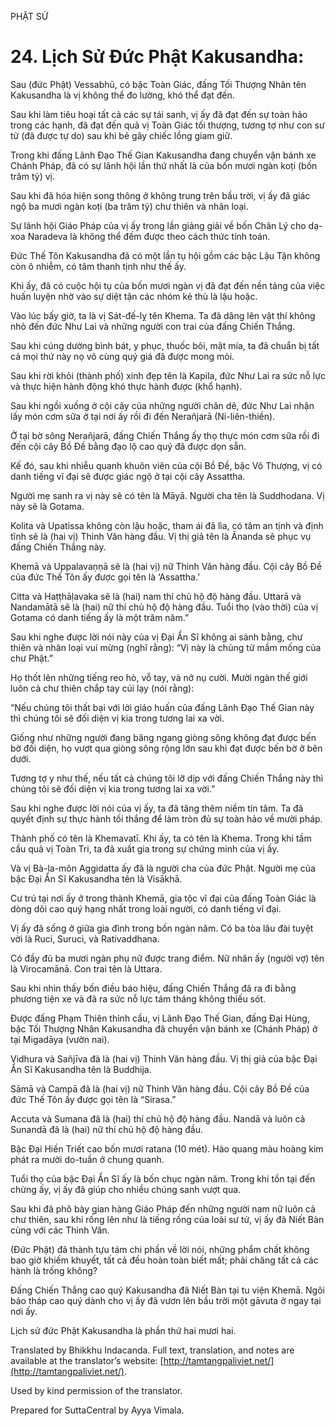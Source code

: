  

PHẬT SỬ

# 24\. Lịch Sử Đức Phật Kakusandha:

Sau (đức Phật) Vessabhū, có bậc Toàn Giác, đấng Tối Thượng Nhân tên Kakusandha là vị không thể đo lường, khó thể đạt đến.

Sau khi làm tiêu hoại tất cả các sự tái sanh, vị ấy đã đạt đến sự toàn hảo trong các hạnh, đã đạt đến quả vị Toàn Giác tối thượng, tương tợ như con sư tử (đã được tự do) sau khi bẻ gãy chiếc lồng giam giữ.

Trong khi đấng Lãnh Đạo Thế Gian Kakusandha đang chuyển vận bánh xe Chánh Pháp, đã có sự lãnh hội lần thứ nhất là của bốn mươi ngàn koṭi (bốn trăm tỷ) vị.

Sau khi đã hóa hiện song thông ở không trung trên bầu trời, vị ấy đã giác ngộ ba mươi ngàn koṭi (ba trăm tỷ) chư thiên và nhân loại.

Sự lãnh hội Giáo Pháp của vị ấy trong lần giảng giải về bốn Chân Lý cho dạ-xoa Naradeva là không thể đếm được theo cách thức tính toán.

Đức Thế Tôn Kakusandha đã có một lần tụ hội gồm các bậc Lậu Tận không còn ô nhiễm, có tâm thanh tịnh như thế ấy.

Khi ấy, đã có cuộc hội tụ của bốn mươi ngàn vị đã đạt đến nền tảng của việc huấn luyện nhờ vào sự diệt tận các nhóm kẻ thù là lậu hoặc.

Vào lúc bấy giờ, ta là vị Sát-đế-lỵ tên Khema. Ta đã dâng lên vật thí không nhỏ đến đức Như Lai và những người con trai của đấng Chiến Thắng.

Sau khi cúng dường bình bát, y phục, thuốc bôi, mật mía, ta đã chuẩn bị tất cả mọi thứ này nọ vô cùng quý giá đã được mong mỏi.

Sau khi rời khỏi (thành phố) xinh đẹp tên là Kapila, đức Như Lai ra sức nỗ lực và thực hiện hành động khó thực hành được (khổ hạnh).

Sau khi ngồi xuống ở cội cây của những người chăn dê, đức Như Lai nhận lấy món cơm sữa ở tại nơi ấy rồi đi đến Nerañjarā (Ni-liên-thiền).

Ở tại bờ sông Nerañjarā, đấng Chiến Thắng ấy thọ thực món cơm sữa rồi đi đến cội cây Bồ Đề bằng đạo lộ cao quý đã được dọn sẵn.

Kế đó, sau khi nhiễu quanh khuôn viên của cội Bồ Đề, bậc Vô Thượng, vị có danh tiếng vĩ đại sẽ được giác ngộ ở tại cội cây Assattha.

Người mẹ sanh ra vị này sẽ có tên là Māyā. Người cha tên là Suddhodana. Vị này sẽ là Gotama.

Kolita và Upatissa không còn lậu hoặc, tham ái đã lìa, có tâm an tịnh và định tĩnh sẽ là (hai vị) Thinh Văn hàng đầu. Vị thị giả tên là Ānanda sẽ phục vụ đấng Chiến Thắng này.

Khemā và Uppalavaṇṇā sẽ là (hai vị) nữ Thinh Văn hàng đầu. Cội cây Bồ Đề của đức Thế Tôn ấy được gọi tên là ‘Assattha.’

Citta và Haṭṭhāḷavaka sẽ là (hai) nam thí chủ hộ độ hàng đầu. Uttarā và Nandamātā sẽ là (hai) nữ thí chủ hộ độ hàng đầu. Tuổi thọ (vào thời) của vị Gotama có danh tiếng ấy là một trăm năm.”

Sau khi nghe được lời nói này của vị Đại Ẩn Sĩ không ai sánh bằng, chư thiên và nhân loại vui mừng (nghĩ rằng): “Vị này là chủng tử mầm mống của chư Phật.”

Họ thốt lên những tiếng reo hò, vỗ tay, và nở nụ cười. Mười ngàn thế giới luôn cả chư thiên chắp tay cúi lạy (nói rằng):

“Nếu chúng tôi thất bại với lời giáo huấn của đấng Lãnh Đạo Thế Gian này thì chúng tôi sẽ đối diện vị kia trong tương lai xa vời.

Giống như những người đang băng ngang giòng sông không đạt được bến bờ đối diện, họ vượt qua giòng sông rộng lớn sau khi đạt được bến bờ ở bên dưới.

Tương tợ y như thế, nếu tất cả chúng tôi lỡ dịp với đấng Chiến Thắng này thì chúng tôi sẽ đối diện vị kia trong tương lai xa vời.”

Sau khi nghe được lời nói của vị ấy, ta đã tăng thêm niềm tín tâm. Ta đã quyết định sự thực hành tối thắng để làm tròn đủ sự toàn hảo về mười pháp.

Thành phố có tên là Khemavatī. Khi ấy, ta có tên là Khema. Trong khi tầm cầu quả vị Toàn Tri, ta đã xuất gia trong sự chứng minh của vị ấy.

Và vị Bà-la-môn Aggidatta ấy đã là người cha của đức Phật. Người mẹ của bậc Đại Ẩn Sĩ Kakusandha tên là Visākhā.

Cư trú tại nơi ấy ở trong thành Khemā, gia tộc vĩ đại của đấng Toàn Giác là dòng dõi cao quý hạng nhất trong loài người, có danh tiếng vĩ đại.

Vị ấy đã sống ở giữa gia đình trong bốn ngàn năm. Có ba tòa lâu đài tuyệt vời là Ruci, Suruci, và Rativaddhana.

Có đầy đủ ba mươi ngàn phụ nữ được trang điểm. Nữ nhân ấy (người vợ) tên là Virocamānā. Con trai tên là Uttara.

Sau khi nhìn thấy bốn điều báo hiệu, đấng Chiến Thắng đã ra đi bằng phương tiện xe và đã ra sức nỗ lực tám tháng không thiếu sót.

Được đấng Phạm Thiên thỉnh cầu, vị Lãnh Đạo Thế Gian, đấng Đại Hùng, bậc Tối Thượng Nhân Kakusandha đã chuyển vận bánh xe (Chánh Pháp) ở tại Migadāya (vườn nai).

Vidhura và Sañjīva đã là (hai vị) Thinh Văn hàng đầu. Vị thị giả của bậc Đại Ẩn Sĩ Kakusandha tên là Buddhija.

Sāmā và Campā đã là (hai vị) nữ Thinh Văn hàng đầu. Cội cây Bồ Đề của đức Thế Tôn ấy được gọi tên là “Sirasa.”

Accuta và Sumana đã là (hai) thí chủ hộ độ hàng đầu. Nandā và luôn cả Sunandā đã là (hai) nữ thí chủ hộ độ hàng đầu.

Bậc Đại Hiền Triết cao bốn mươi ratana (10 mét). Hào quang màu hoàng kim phát ra mười do-tuần ở chung quanh.

Tuổi thọ của bậc Đại Ẩn Sĩ ấy là bốn chục ngàn năm. Trong khi tồn tại đến chừng ấy, vị ấy đã giúp cho nhiều chúng sanh vượt qua.

Sau khi đã phô bày gian hàng Giáo Pháp đến những người nam nữ luôn cả chư thiên, sau khi rống lên như là tiếng rống của loài sư tử, vị ấy đã Niết Bàn cùng với các Thinh Văn.

(Đức Phật) đã thành tựu tám chi phần về lời nói, những phẩm chất không bao giờ khiếm khuyết, tất cả đều hoàn toàn biết mất; phải chăng tất cả các hành là trống không?

Đấng Chiến Thắng cao quý Kakusandha đã Niết Bàn tại tu viện Khemā. Ngôi bảo tháp cao quý dành cho vị ấy đã vươn lên bầu trời một gāvuta ở ngay tại nơi ấy.

Lịch sử đức Phật Kakusandha là phần thứ hai mươi hai.

Translated by Bhikkhu Indacanda. Full text, translation, and notes are available at the translator’s website: [http://tamtangpaliviet.net/](http://tamtangpaliviet.net/).

Used by kind permission of the translator.

Prepared for SuttaCentral by Ayya Vimala.